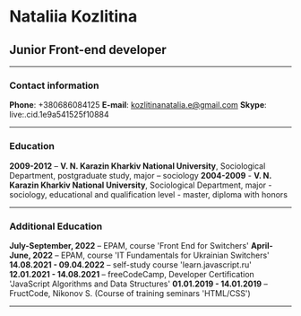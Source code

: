 # Nataliia Kozlitina

## Junior Front-end developer

---

### Contact information

**Phone**: +380686084125
**E-mail**: kozlitinanatalia.e@gmail.com
**Skype**: live:.cid.1e9a541525f10884

---

### Education

**2009-2012** – **V. N. Karazin Kharkiv National University**, Sociological Department, postgraduate study, major – sociology
**2004-2009** - **V. N. Karazin Kharkiv National University**, Sociological Department, major - sociology, educational and qualification level - master, diploma with honors

---

### Additional Education

**July-September, 2022** – EPAM, course 'Front End for Switchers'
**April-June, 2022** – EPAM, course 'IT Fundamentals for Ukrainian Switchers'
**14.08.2021 - 09.04.2022** – self-study course 'learn.javascript.ru'
**12.01.2021 - 14.08.2021** – freeCodeCamp, Developer Certification 'JavaScript Algorithms and Data Structures'
**01.01.2019 - 14.01.2019** – FructCode, Nikonov S. (Course of training seminars 'HTML/CSS')

---
